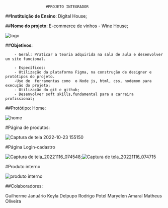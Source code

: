                       #PROJETO INTEGRADOR

##**Instituição de Ensino**: Digital House; 

##**Nome do projeto**: E-commerce de vinhos - Wine House;

 ![logo](https://user-images.githubusercontent.com/107070197/197541009-f942f218-3ca8-4c87-88bc-9999e7f5a46d.png)

##**Objetivos**:

        - Geral: Praticar a teoria adquirida na sala de aula e desenvolver um site funcional.

        - Específicos:
        - Utilização da plataforma Figma, na construção de designer e protótipos do projeto.
        -Uso de  ferramentas como  o Node js, html, css, nodemon para execução do projeto;
        - Utilização do git e github;
        - Desenvolver soft skills,fundamental para a carreira profissional;

##Protótipo:
 Home:
 
 
 
 ![home](https://user-images.githubusercontent.com/107070197/197541369-c5fbd0d8-18bf-4455-bfa2-f3552a309417.png)

 
 
 
 
 
 
 



#Página de produtos:


![Captura de tela 2022-10-23 155150](https://user-images.githubusercontent.com/107070197/197542097-8d8a1326-8b25-447f-a2cd-278647abaf09.png)


#Página Login-cadastro





![Captura de tela_20221116_074548](https://user-images.githubusercontent.com/107070197/202160970-cd994a66-1bb2-422f-a6cc-7c621a95fdcd.png);![Captura de tela_20221116_074715](https://user-images.githubusercontent.com/107070197/202161039-7edb4d75-654a-47dd-ba7f-cd0b193b76fd.png)




#Produto interno

![produto interno](https://user-images.githubusercontent.com/107070197/197542249-fed326b0-9ed3-49db-97d7-c250a40a35fa.png)


##Colaboradores:

Guilherme Januário
Keyla Delpupo 
Rodrigo Potel
Maryelen Amaral
Matheus Oliveira
     

